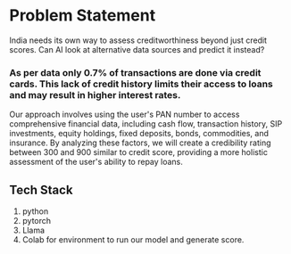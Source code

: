 # Problem Statement

India needs its own way to assess creditworthiness beyond just credit scores.
Can AI look at alternative data sources and predict it instead?

### As per data only 0.7% of transactions are done via credit cards. This lack of credit history limits their access to loans and may result in higher interest rates.

Our approach involves using the
user's PAN number to access comprehensive financial data, including cash
flow, transaction history, SIP investments, equity holdings, fixed
deposits, bonds, commodities, and insurance. By analyzing these factors,
we will create a credibility rating between 300 and 900 similar to credit score, providing a more holistic assessment of the user's ability to repay loans.

## Tech Stack

1. python
2. pytorch
3. Llama
4. Colab for environment to run our model and generate score.